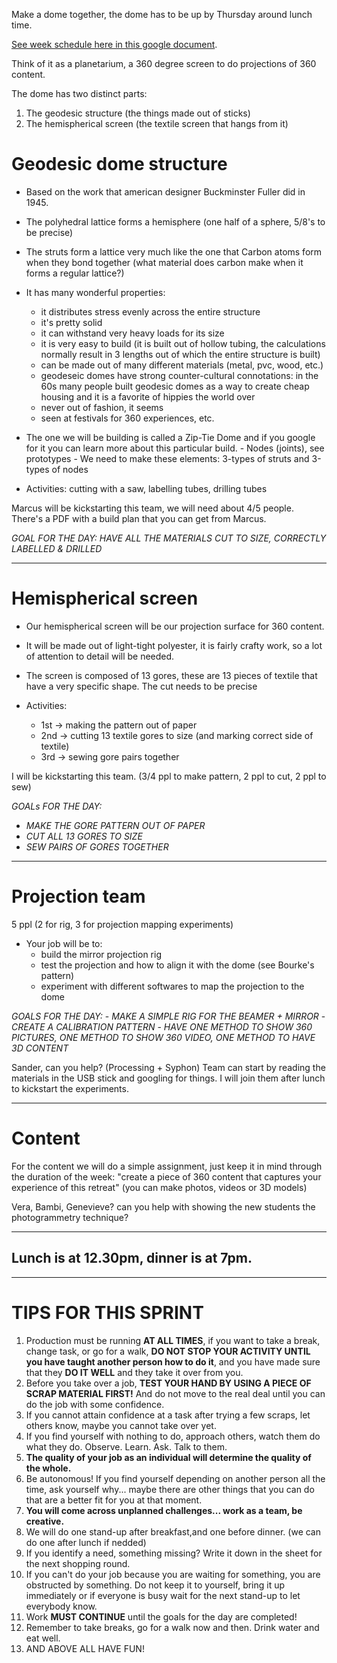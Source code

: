Make a dome together, the dome has to be up by Thursday around lunch time.

[See week schedule here in this google document](https://goo.gl/SNCe5N).

Think of it as a planetarium, a 360 degree screen to do projections of 360 content.

The dome has two distinct parts:
1. The geodesic structure (the things made out of sticks)
2. The hemispherical screen (the textile screen that hangs from it)

# Geodesic dome structure
- Based on the work that american designer Buckminster Fuller did in 1945.
- The polyhedral lattice forms a hemisphere (one half of a sphere, 5/8's to be precise)
- The struts form a lattice very much like the one that Carbon atoms form when they bond together (what material does carbon make when it forms a regular lattice?)
- It has many wonderful properties:
    - it distributes stress evenly across the entire structure
    - it's pretty solid
    - it can withstand very heavy loads for its size
    - it is very easy to build (it is built out of hollow tubing, the calculations normally result in 3 lengths out of which the entire structure is built)
    - can be made out of many different materials (metal, pvc, wood, etc.)
    - geodeseic domes have strong counter-cultural connotations: in the 60s many people built geodesic domes as a way to create cheap housing and it is a favorite of hippies the world over
    - never out of fashion, it seems
    - seen at festivals for 360 experiences, etc.

- The one we will be building is called a Zip-Tie Dome and if you google for it you can learn more about this particular build.
        - Nodes (joints), see prototypes
        - We need to make these elements: 3-types of struts and 3-types of nodes

- Activities: cutting with a saw, labelling tubes, drilling tubes

Marcus will be kickstarting this team, we will need about 4/5 people.
There's a PDF with a build plan that you can get from Marcus.

*GOAL FOR THE DAY: HAVE ALL THE MATERIALS CUT TO SIZE, CORRECTLY LABELLED & DRILLED*

---------------------------

# Hemispherical screen

- Our hemispherical screen will be our projection surface for 360 content.
- It will be made out of light-tight polyester, it is fairly crafty work, so a lot of attention to detail will be needed.
- The screen is composed of 13 gores, these are 13 pieces of textile that have a very specific shape. The cut needs to be precise

- Activities: 
    - 1st -> making the pattern out of paper
    - 2nd -> cutting 13 textile gores to size (and marking correct side of textile)
    - 3rd -> sewing gore pairs together

I will be kickstarting this team. (3/4 ppl to make pattern, 2 ppl to cut, 2 ppl to sew)

*GOALs FOR THE DAY:* 
- *MAKE THE GORE PATTERN OUT OF PAPER*
- *CUT ALL 13 GORES TO SIZE*
- *SEW PAIRS OF GORES TOGETHER*

---------------------------

# Projection team

5 ppl (2 for rig, 3 for projection mapping experiments)

- Your job will be to:
    - build the mirror projection rig
    - test the projection and how to align it with the dome (see Bourke's pattern)
    - experiment with different softwares to map the projection to the dome

*GOALS FOR THE DAY:*
    - *MAKE A SIMPLE RIG FOR THE BEAMER + MIRROR*
    - *CREATE A CALIBRATION PATTERN*
    - *HAVE ONE METHOD TO SHOW 360 PICTURES, ONE METHOD TO SHOW 360 VIDEO, ONE METHOD TO HAVE 3D CONTENT*

Sander, can you help? (Processing + Syphon)
Team can start by reading the materials in the USB stick and googling for things.
I will join them after lunch to kickstart the experiments.

---------------------------

# Content

For the content we will do a simple assignment, just keep it in mind through the duration of the week: "create a piece of 360 content that captures your experience of this retreat" (you can make photos, videos or 3D models)

Vera, Bambi, Genevieve? can you help with showing the new students the photogrammetry technique?

---------------------------
## Lunch is at 12.30pm, dinner is at 7pm.
---------------------------

# TIPS FOR THIS SPRINT

1. Production must be running **AT ALL TIMES**, if you want to take a break, change task, or go for a walk, **DO NOT STOP YOUR ACTIVITY UNTIL you have taught another person how to do it**, and you have made sure that they **DO IT WELL** and they take it over from you.
2. Before you take over a job, **TEST YOUR HAND BY USING A PIECE OF SCRAP MATERIAL FIRST!** And do not move to the real deal until you can do the job with some confidence. 
3. If you cannot attain confidence at a task after trying a few scraps, let others know, maybe you cannot take over yet.
4. If you find yourself with nothing to do, approach others, watch them do what they do. Observe. Learn. Ask. Talk to them.
5. **The quality of your job as an individual will determine the quality of the whole.**
5. Be autonomous! If you find yourself depending on another person all the time, ask yourself why... maybe there are other things that you can do that are a better fit for you at that moment.
6. **You will come across unplanned challenges... work as a team, be creative.**
7. We will do one stand-up after breakfast,and one before dinner. (we can do one after lunch if nedded)
8. If you identify a need, something missing? Write it down in the sheet for the next shopping round.
9. If you can't do your job because you are waiting for something, you are obstructed by something. Do not keep it to yourself, bring it up immediately or if everyone is busy wait for the next stand-up to let everybody know.
10. Work **MUST CONTINUE** until the goals for the day are completed!
11. Remember to take breaks, go for a walk now and then. Drink water and eat well.
12. AND ABOVE ALL HAVE FUN!
